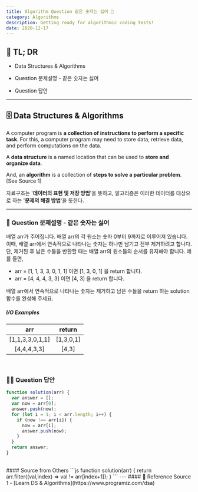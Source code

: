 ```yaml
---
title: Algorithm Question 같은 숫자는 싫어 🧬
category: Algorithms
description: Getting ready for algorithmic coding tests!
date: 2020-12-17
---
```


## 🤦 TL; DR

- Data Structures & Algorithms
  
- Question 문제설명 - 같은 숫자는 싫어
  
- Question 답안

---

## 🗄️ Data Structures & Algorithms

A computer program is **a collection of instructions to perform a specific task**. For this, a computer program may need to store data, retrieve data, and perform computations on the data.

A **data structure** is a named location that can be used to **store and organize data**. 

And, an **algorithm** is a collection of **steps to solve a particular problem**. \[See Source 1]

자료구조는 '**데이터의 표현 및 저장 방법**'을 뜻하고, 알고리즘은 이러한 데이터를 대상으로 하는 '**문제의 해결 방법**'을 뜻한다.

---

### 👀 Question 문제설명 - 같은 숫자는 싫어

배열 arr가 주어집니다. 배열 arr의 각 원소는 숫자 0부터 9까지로 이루어져 있습니다. 이때, 배열 arr에서 연속적으로 나타나는 숫자는 하나만 남기고 전부 제거하려고 합니다. 단, 제거된 후 남은 수들을 반환할 때는 배열 arr의 원소들의 순서를 유지해야 합니다. 예를 들면,

- arr = \[1, 1, 3, 3, 0, 1, 1] 이면 \[1, 3, 0, 1] 을 return 합니다.
- arr = \[4, 4, 4, 3, 3] 이면 \[4, 3] 을 return 합니다.

배열 arr에서 연속적으로 나타나는 숫자는 제거하고 남은 수들을 return 하는 solution 함수를 완성해 주세요.

##### I/O Examples

| arr | return |
| :---------------: | :---------: |
| \[1,1,3,3,0,1,1] | \[1,3,0,1] |
| \[4,4,4,3,3]     | \[4,3]     |

<br>

### 👨‍💻 Question 답안

```javascript
function solution(arr) {
  var answer = [];
  var now = arr[0];
  answer.push(now);
  for (let i = 1; i < arr.length; i++) {
​    if (now !== arr[i]) {
​      now = arr[i];
​      answer.push(now);
​    }
  }
  return answer;
}
```
<br>
#### Source from Others
```js
function solution(arr)
{
    return arr.filter((val,index) => val != arr[index+1]);
}
```
---
#### 🔗 Reference
Source 1 - [Learn DS & Algorithms](https://www.programiz.com/dsa)